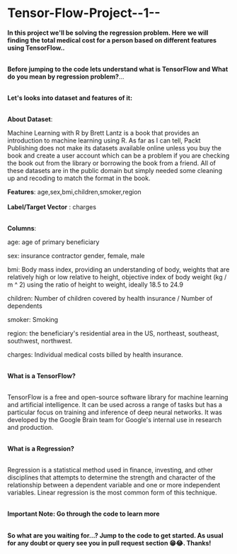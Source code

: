 # Tensor-Flow-Project--1--

<table>
  
**In this project we'll be solving the regression problem. Here we will finding the total medical cost for a person based on different features using TensorFlow..** <br></br>

**Before jumping to the code lets understand what is TensorFlow and What do you mean by regression problem?**...<br></br>

**Let's looks into dataset and features of it:** <br></br>

**About Dataset**: <br>

Machine Learning with R by Brett Lantz is a book that provides an introduction to machine learning using R. As far as I can tell, Packt Publishing does not make its datasets available online unless you buy the book and create a user account which can be a problem if you are checking the book out from the library or borrowing the book from a friend. All of these datasets are in the public domain but simply needed some cleaning up and recoding to match the format in the book. <br>

**Features**: age,sex,bmi,children,smoker,region <br></br>
**Label/Target Vector** : charges <br></br>

**Columns**: <br>

age: age of primary beneficiary <br>

sex: insurance contractor gender, female, male <br>

bmi: Body mass index, providing an understanding of body, weights that are relatively high or low relative to height, objective index of body weight (kg / m ^ 2) using the ratio of height to weight, ideally 18.5 to 24.9 <br>

children: Number of children covered by health insurance / Number of dependents <br>

smoker: Smoking <br>

region: the beneficiary's residential area in the US, northeast, southeast, southwest, northwest. <br>

charges: Individual medical costs billed by health insurance. <br></br>

**What is a TensorFlow?** <br></br>

TensorFlow is a free and open-source software library for machine learning and artificial intelligence. It can be used across a range of tasks but has a particular focus on training and inference of deep neural networks. It was developed by the Google Brain team for Google's internal use in research and production. <br></br>

**What is a Regression?** <br></br>

Regression is a statistical method used in finance, investing, and other disciplines that attempts to determine the strength and character of the relationship between a dependent variable and one or more independent variables. Linear regression is the most common form of this technique. <br></br>

**Important Note: Go through the code to learn more**

</table>

**So what are you waiting for...? Jump to the code to get started. As usual for any doubt or query see you in pull request section 😁😂. Thanks!**


